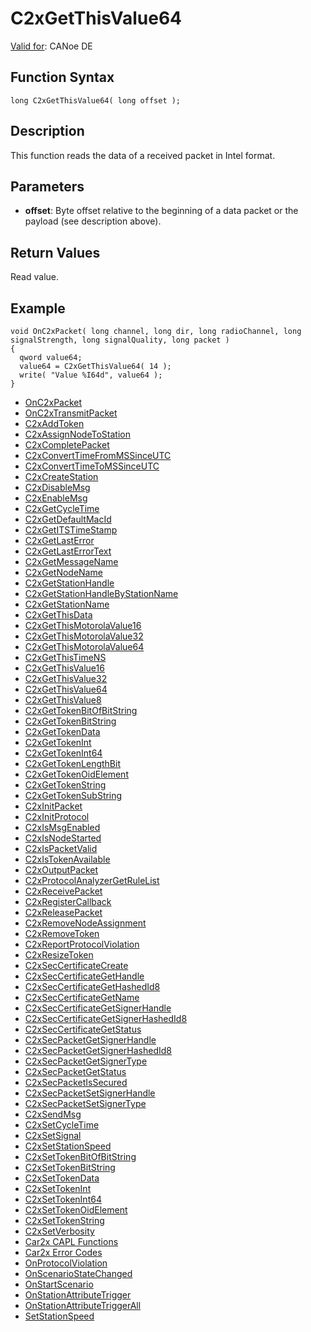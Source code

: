 # C2xGetThisValue64

[Valid for](../../../Shared/FeatureAvailability.md): CANoe DE

## Function Syntax

```plaintext
long C2xGetThisValue64( long offset );
```

## Description

This function reads the data of a received packet in Intel format.

## Parameters

- **offset**: Byte offset relative to the beginning of a data packet or the payload (see description above).

## Return Values

Read value.

## Example

```plaintext
void OnC2xPacket( long channel, long dir, long radioChannel, long signalStrength, long signalQuality, long packet )
{
  qword value64;
  value64 = C2xGetThisValue64( 14 );
  write( "Value %I64d", value64 );
}
```

- [OnC2xPacket](../Callbacks/CAPLfunctionC2xOnC2xPacket.md#aanchor23975)
- [OnC2xTransmitPacket](../Callbacks/CAPLfunctionC2xOnC2xTransmitPacket.md#aanchor26889)
- [C2xAddToken](CAPLfunctionC2xAddToken.md#aanchor432)
- [C2xAssignNodeToStation](CAPLfunctionC2xAssignNodeToStation.md#aanchor31711)
- [C2xCompletePacket](CAPLfunctionC2xCompletePacket.md#aanchor17662)
- [C2xConvertTimeFromMSSinceUTC](CAPLfunctionC2xConvertTimeFromMSSinceUTC.md#aanchor11472)
- [C2xConvertTimeToMSSinceUTC](CAPLfunctionC2xConvertTimeToMSSinceUTC.md#aanchor26867)
- [C2xCreateStation](CAPLfunctionC2xCreateStation.md#aanchor5846)
- [C2xDisableMsg](CAPLfunctionC2xDisableMsg.md#aanchor28570)
- [C2xEnableMsg](CAPLfunctionC2xEnableMsg.md#aanchor1395)
- [C2xGetCycleTime](CAPLfunctionC2xGetCycleTime.md#aanchor30852)
- [C2xGetDefaultMacId](CAPLfunctionC2xGetDefaultMacId.md#aanchor31770)
- [C2xGetITSTimeStamp](CAPLfunctionC2xGetITSTimeStamp.md#aanchor24425)
- [C2xGetLastError](CAPLfunctionC2xGetLastError.md#aanchor26849)
- [C2xGetLastErrorText](CAPLfunctionC2xGetLastErrorText.md#aanchor11927)
- [C2xGetMessageName](CAPLfunctionC2xGetMessageName.md#aanchor21385)
- [C2xGetNodeName](CAPLfunctionC2xGetNodeName.md#aanchor21077)
- [C2xGetStationHandle](CAPLfunctionC2xGetStationHandle.md#aanchor13289)
- [C2xGetStationHandleByStationName](CAPLfunctionC2xGetStationHandleByStationName.md#aanchor22716)
- [C2xGetStationName](CAPLfunctionC2xGetStationName.md#aanchor17724)
- [C2xGetThisData](CAPLfunctionC2xGetThisData.md#aanchor31214)
- [C2xGetThisMotorolaValue16](CAPLfunctionC2xGetThisMotorolaValue16.md#aanchor23999)
- [C2xGetThisMotorolaValue32](CAPLfunctionC2xGetThisMotorolaValue32.md#aanchor19990)
- [C2xGetThisMotorolaValue64](CAPLfunctionC2xGetThisMotorolaValue64.md#aanchor28428)
- [C2xGetThisTimeNS](CAPLfunctionC2xGetThisTimeNS.md#aanchor14481)
- [C2xGetThisValue16](CAPLfunctionC2xGetThisValue16.md#aanchor22593)
- [C2xGetThisValue32](CAPLfunctionC2xGetThisValue32.md#aanchor7857)
- [C2xGetThisValue64](#aanchor18307)
- [C2xGetThisValue8](CAPLfunctionC2xGetThisValue8.md#aanchor25439)
- [C2xGetTokenBitOfBitString](CAPLfunctionC2xGetTokenBitOfBitString.md#aanchor13514)
- [C2xGetTokenBitString](CAPLfunctionC2xGetTokenBitString.md#aanchor6435)
- [C2xGetTokenData](CAPLfunctionC2xGetTokenData.md#aanchor9567)
- [C2xGetTokenInt](CAPLfunctionC2xGetTokenInt.md#aanchor5591)
- [C2xGetTokenInt64](CAPLfunctionC2xGetTokenInt64.md#aanchor21630)
- [C2xGetTokenLengthBit](CAPLfunctionC2xGetTokenLengthBit.md#aanchor28400)
- [C2xGetTokenOidElement](CAPLfunctionC2xGetTokenOidElement.md#aanchor21791)
- [C2xGetTokenString](CAPLfunctionC2xGetTokenString.md#aanchor30208)
- [C2xGetTokenSubString](CAPLfunctionC2xGetTokenSubString.md#aanchor31078)
- [C2xInitPacket](CAPLfunctionC2xInitPacket.md#aanchor22422)
- [C2xInitProtocol](CAPLfunctionC2xInitProtocol.md#aanchor11096)
- [C2xIsMsgEnabled](CAPLfunctionC2xIsMsgEnabled.md#aanchor597)
- [C2xIsNodeStarted](CAPLfunctionC2xIsNodeStarted.md#aanchor10424)
- [C2xIsPacketValid](CAPLfunctionC2xIsPacketValid.md#aanchor11613)
- [C2xIsTokenAvailable](CAPLfunctionC2xIsTokenAvailable.md#aanchor30372)
- [C2xOutputPacket](CAPLfunctionC2xOutputPacket.md#aanchor24725)
- [C2xProtocolAnalyzerGetRuleList](CAPLfunctionC2xProtocolAnalyzerGetRuleList.md#aanchor19353)
- [C2xReceivePacket](CAPLfunctionC2xReceivePacket.md#aanchor8450)
- [C2xRegisterCallback](CAPLfunctionC2xRegisterCallback.md#aanchor19511)
- [C2xReleasePacket](CAPLfunctionC2xReleasePacket.md#aanchor12868)
- [C2xRemoveNodeAssignment](CAPLfunctionC2xRemoveNodeAssignment.md#aanchor4504)
- [C2xRemoveToken](CAPLfunctionC2xRemoveToken.md#aanchor25632)
- [C2xReportProtocolViolation](CAPLfunctionC2xReportProtocolViolation.md#aanchor25704)
- [C2xResizeToken](CAPLfunctionC2xResizeToken.md#aanchor26129)
- [C2xSecCertificateCreate](CAPLfunctionC2xSecCertificateCreate.md#aanchor32074)
- [C2xSecCertificateGetHandle](CAPLfunctionC2xSecCertificateGetHandle.md#aanchor20814)
- [C2xSecCertificateGetHashedId8](CAPLfunctionC2xSecCertificateGetHashedId8.md#aanchor27158)
- [C2xSecCertificateGetName](CAPLfunctionC2xSecCertificateGetName.md#aanchor18699)
- [C2xSecCertificateGetSignerHandle](CAPLfunctionC2xSecCertificateGetSignerHandle.md#aanchor21154)
- [C2xSecCertificateGetSignerHashedId8](CAPLfunctionC2xSecCertificateGetSignerHashedId8.md#aanchor29936)
- [C2xSecCertificateGetStatus](CAPLfunctionC2xSecCertificateGetStatus.md#aanchor30775)
- [C2xSecPacketGetSignerHandle](CAPLfunctionC2xSecPacketGetSignerHandle.md#aanchor21036)
- [C2xSecPacketGetSignerHashedId8](CAPLfunctionC2xSecPacketGetSignerHashedId8.md#aanchor19963)
- [C2xSecPacketGetSignerType](CAPLfunctionC2xSecPacketGetSignerType.md#aanchor4292)
- [C2xSecPacketGetStatus](CAPLfunctionC2xSecPacketGetStatus.md#aanchor28304)
- [C2xSecPacketIsSecured](CAPLfunctionC2xSecPacketIsSecured.md#aanchor27826)
- [C2xSecPacketSetSignerHandle](CAPLfunctionC2xSecPacketSetSignerHandle.md#aanchor22383)
- [C2xSecPacketSetSignerType](CAPLfunctionC2xSecPacketSetSignerType.md#aanchor21150)
- [C2xSendMsg](CAPLfunctionC2xSendMsg.md#aanchor30827)
- [C2xSetCycleTime](CAPLfunctionC2xSetCycleTime.md#aanchor28094)
- [C2xSetSignal](CAPLfunctionC2xSetSignal.md#aanchor20968)
- [C2xSetStationSpeed](CAPLfunctionC2xSetStationSpeed.md#aanchor884)
- [C2xSetTokenBitOfBitString](CAPLfunctionC2xSetTokenBitOfBitString.md#aanchor21862)
- [C2xSetTokenBitString](CAPLfunctionC2xSetTokenBitString.md#aanchor22512)
- [C2xSetTokenData](CAPLfunctionC2xSetTokenData.md#aanchor19091)
- [C2xSetTokenInt](CAPLfunctionC2xSetTokenInt.md#aanchor24395)
- [C2xSetTokenInt64](CAPLfunctionC2xSetTokenInt64.md#aanchor5169)
- [C2xSetTokenOidElement](CAPLfunctionC2xSetTokenOidElement.md#aanchor26790)
- [C2xSetTokenString](CAPLfunctionC2xSetTokenString.md#aanchor13042)
- [C2xSetVerbosity](CAPLfunctionC2xSetVerbosity.md#aanchor18792)
- [Car2x CAPL Functions](../CAPLfunctionsCar2xOverview.md#aanchor7431)
- [Car2x Error Codes](../CAPLfunctionsCar2xErrorCodes.md#aanchor16978)
- [OnProtocolViolation](../Callbacks/CAPLfunctionC2xOnProtocolViolation.md#aanchor27621)
- [OnScenarioStateChanged](../Callbacks/CAPLfunctionC2xOnScenarioStateChanged.md#aanchor16247)
- [OnStartScenario](../Callbacks/CAPLfunctionC2xOnStartScenario.md#aanchor4225)
- [OnStationAttributeTrigger](../Callbacks/CAPLfunctionC2xOnStationAttributeTrigger.md#aanchor28915)
- [OnStationAttributeTriggerAll](../Callbacks/CAPLfunctionC2xOnStationAttributeTriggerAll.md#aanchor21716)
- [SetStationSpeed](../../ADAS/Functions/CAPLfunctionSetStationSpeed.md#aanchor28451)
